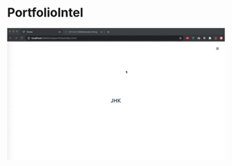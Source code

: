 # PortfolioIntel

![Alt Text](https://raw.githubusercontent.com/jihwankimqd/PortfolioIntel/master/intelportfolio_explanation.gif)
